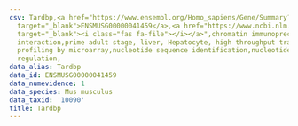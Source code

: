 ```yaml
---
csv: Tardbp,<a href="https://www.ensembl.org/Homo_sapiens/Gene/Summary?db=core;g=ENSMUSG00000041459"
  target="_blank">ENSMUSG00000041459</a>,<a href="https://www.ncbi.nlm.nih.gov/pubmed/23834426"
  target="_blank"><i class="fas fa-file"></i></a>",chromatin immunoprecipitation assay,direct
  interaction,prime adult stage, liver, Hepatocyte, high throughput transcription
  profiling by microarray,nucleotide sequence identification,nucleotide sequence identification,transcriptional
  regulation,
data_alias: Tardbp
data_id: ENSMUSG00000041459
data_numevidence: 1
data_species: Mus musculus
data_taxid: '10090'
title: Tardbp
---
```

